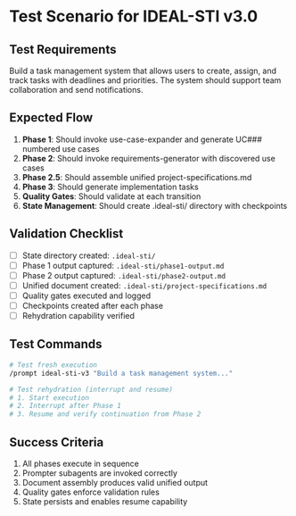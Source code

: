 # Test Scenario for IDEAL-STI v3.0

## Test Requirements

<prompt-arguments>
Build a task management system that allows users to create, assign, and track tasks with deadlines and priorities. The system should support team collaboration and send notifications.
</prompt-arguments>

## Expected Flow

1. **Phase 1**: Should invoke use-case-expander and generate UC### numbered use cases
2. **Phase 2**: Should invoke requirements-generator with discovered use cases  
3. **Phase 2.5**: Should assemble unified project-specifications.md
4. **Phase 3**: Should generate implementation tasks
5. **Quality Gates**: Should validate at each transition
6. **State Management**: Should create .ideal-sti/ directory with checkpoints

## Validation Checklist

- [ ] State directory created: `.ideal-sti/`
- [ ] Phase 1 output captured: `.ideal-sti/phase1-output.md`
- [ ] Phase 2 output captured: `.ideal-sti/phase2-output.md`
- [ ] Unified document created: `.ideal-sti/project-specifications.md`
- [ ] Quality gates executed and logged
- [ ] Checkpoints created after each phase
- [ ] Rehydration capability verified

## Test Commands

```bash
# Test fresh execution
/prompt ideal-sti-v3 "Build a task management system..."

# Test rehydration (interrupt and resume)
# 1. Start execution
# 2. Interrupt after Phase 1
# 3. Resume and verify continuation from Phase 2
```

## Success Criteria

1. All phases execute in sequence
2. Prompter subagents are invoked correctly
3. Document assembly produces valid unified output
4. Quality gates enforce validation rules
5. State persists and enables resume capability